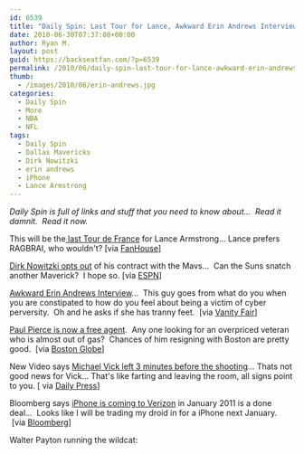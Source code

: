 ```yaml
---
id: 6539
title: "Daily Spin: Last Tour for Lance, Awkward Erin Andrews Interview, Verizon to get iPhone in 2011"
date: 2010-06-30T07:37:08+00:00
author: Ryan M.
layout: post
guid: https://backseatfan.com/?p=6539
permalink: /2010/06/daily-spin-last-tour-for-lance-awkward-erin-andrews-interview-verizon-to-get-iphone-in-2011/
thumb:
  - /images/2010/06/erin-andrews.jpg
categories:
  - Daily Spin
  - More
  - NBA
  - NFL
tags:
  - Daily Spin
  - Dallas Mavericks
  - Dirk Nowitzki
  - erin andrews
  - iPhone
  - Lance Armstrong
---
```


<div class="entry">
  <p>
    <em>Daily Spin is full of links and stuff that you need to know about&#8230;  Read it damnit.  Read it now.</em>
  </p>

  <p>
    This will be the<a href="http://www.fanhouse.com/2010/06/28/lance-armstrong-tweets-this-will-be-final-tour-de-france/"> last Tour de France</a> for Lance Armstrong&#8230; Lance prefers RAGBRAI, who wouldn't? [via <a href="http://www.fanhouse.com/2010/06/28/lance-armstrong-tweets-this-will-be-final-tour-de-france/">FanHouse</a>]
  </p>

  <p>
    <a href="http://sports.espn.go.com/dallas/nba/news/story?id=5339661">Dirk Nowitzki opts out</a> of his contract with the Mavs&#8230;  Can the Suns snatch another Maverick?  I hope so. [via <a href="http://sports.espn.go.com/dallas/nba/news/story?id=5339661">ESPN</a>]
  </p>

  <p>
    <a href="http://www.vanityfair.com/style/features/2010/08/george-wayne-interviews-erin-andrews-201008">Awkward Erin Andrews Interview</a>&#8230;  This guy goes from what do you when you are constipated to how do you feel about being a victim of cyber perversity.  Oh and he asks if she has tranny feet.  [via <a href="http://www.vanityfair.com/style/features/2010/08/george-wayne-interviews-erin-andrews-201008">Vanity Fair</a>]
  </p>

  <p>
    <a href="http://www.boston.com/sports/basketball/celtics/articles/2010/06/30/pierce_opts_out_of_final_year/">Paul Pierce is now a free agent</a>.  Any one looking for an overpriced veteran who is almost out of gas?  Chances of him resigning with Boston are pretty good.  [via <a href="http://www.boston.com/sports/basketball/celtics/articles/2010/06/30/pierce_opts_out_of_final_year/">Boston Globe</a>]
  </p>

  <p>
    New Video says <a href="http://www.dailypress.com/news/crime/dp-nws-vick-shooting-video-20100629,0,1348739.story">Michael Vick left 3 minutes before the shooting</a>&#8230; Thats not good news for Vick&#8230; That's like farting and leaving the room, all signs point to you. [ via <a href="http://www.dailypress.com/news/crime/dp-nws-vick-shooting-video-20100629,0,1348739.story">Daily Press</a>]
  </p>

  <p>
    Bloomberg says <a href="http://www.bloomberg.com/news/2010-06-29/verizon-wireless-said-to-start-offering-iphone-ending-at-t-s-exclusivity.html">iPhone is coming to Verizon</a> in January 2011 is a done deal&#8230;  Looks like I will be trading my droid in for a iPhone next January.  [via <a href="http://www.bloomberg.com/news/2010-06-29/verizon-wireless-said-to-start-offering-iphone-ending-at-t-s-exclusivity.html">Bloomberg</a>]
  </p>

  <p>
    Walter Payton running the wildcat:<br />
  </p>
</div>
